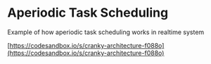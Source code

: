 # Aperiodic Task Scheduling

Example of how aperiodic task scheduling works in realtime system

[https://codesandbox.io/s/cranky-architecture-f088o](https://codesandbox.io/s/cranky-architecture-f088o)
